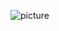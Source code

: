 ![picture](https://user-images.githubusercontent.com/36683774/52519806-5000d000-2ca4-11e9-81b1-82592ed8f953.jpg)

